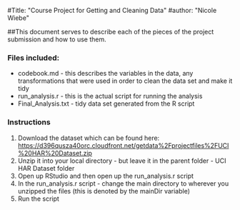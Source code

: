 
#Title: "Course Project for Getting and Cleaning Data"
#author: "Nicole Wiebe"


##This document serves to describe each of the pieces of the project submission and how to use them.

### Files included:

* codebook.md - this describes the variables in the data, any transformations that were used in order to clean the data set and make it tidy 
* run_analysis.r - this is the actual script for running the analysis
* Final_Analysis.txt - tidy data set generated from the R script

### Instructions

1. Download the dataset which can be found here:
https://d396qusza40orc.cloudfront.net/getdata%2Fprojectfiles%2FUCI%20HAR%20Dataset.zip
2. Unzip it into your local directory - but leave it in the parent folder - UCI  HAR Dataset folder
3. Open up RStudio and then open up the run_analysis.r script
4. In the run_analysis.r script - change the main directory to wherever you unzipped the files (this is denoted by the mainDir variable)
5. Run the script
